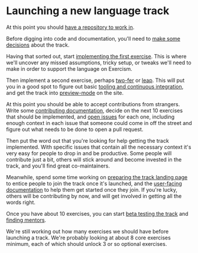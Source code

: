 # Launching a new language track

At this point you should [have a repository to work in](https://github.com/exercism/request-new-language-track/issues).

Before digging into code and documentation, you'll need to [make some decisions](decisions.md) about the track.

Having that sorted out, start [implementing the first exercise](first-exercise.md). This is where we'll uncover any missed assumptions, tricky setup, or tweaks we'll need to make in order to support the language on Exercism.

Then implement a second exercise, perhaps [two-fer](http://github.com/exercism/problem-specifications/tree/master/exercises/two-fer) or [leap](http://github.com/exercism/problem-specifications/tree/master/exercises/leap). This will put you in a good spot to figure out basic [tooling and continuous integration](tooling-and-ci.md), and get the track into [preview-mode](preview-mode.md) on the site.

At this point you should be able to accept contributions from strangers. Write some [contributing documentation](../documentation/for-contributors.md), decide on the next 10 exercises that should be implemented, and [open issues](open-issues.md) for each one, including enough context in each issue that someone could come in off the street and figure out what needs to be done to open a pull request.

Then put the word out that you're looking for help getting the track implemented. With specific issues that contain all the necessary context it's very easy for people to drop in and be productive. Some people will contribute just a bit, others will stick around and become invested in the track, and you'll find great co-maintainers.

Meanwhile, spend some time working on [preparing the track landing page](landing-page.md) to entice people to join the track once it's launched, and the [user-facing documentation](../documentation/for-consumers.md) to help them get started once they join. If you're lucky, others will be contributing by now, and will get involved in getting all the words right.

Once you have about 10 exercises, you can start [beta testing the track](beta.md) and [finding mentors](./).

We're still working out how many exercises we should have before launching a track. We're probably looking at about 8 core exercises minimum, each of which should unlock 3 or so optional exercises.

